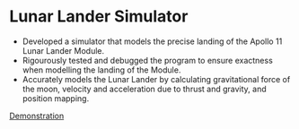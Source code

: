 # Lunar Lander Simulator

- Developed a simulator that models the precise landing of the Apollo 11 Lunar Lander Module.
- Rigourously tested and debugged the program to ensure exactness when modelling the landing of the Module.
- Accurately models the Lunar Lander by calculating gravitational force of the moon, velocity and acceleration due to thrust and gravity, and position mapping.
  
[Demonstration](https://vimeo.com/1085041626?share=copy)
